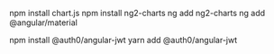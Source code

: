 npm install chart.js
npm install ng2-charts
ng add ng2-charts
ng add @angular/material

npm install @auth0/angular-jwt
yarn add @auth0/angular-jwt
